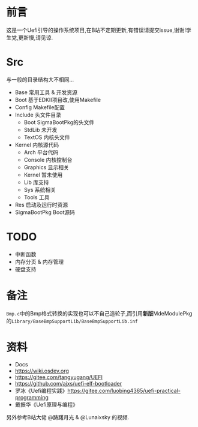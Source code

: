 # 前言

这是一个Uefi引导的操作系统项目,在B站不定期更新,有错误请提交issue,谢谢!学生党,更新慢,请见谅.

# Src

与一般的目录结构大不相同...

- Base    常用工具 & 开发资源
- Boot    基于EDKII项目改,使用Makefile
- Config  Makefile配置
- Include 头文件目录
   - Boot SigmaBootPkg的头文件
   - StdLib 未开发
   - TextOS 内核头文件
- Kernel  内核源代码
   - Arch 平台代码
   - Console 内核控制台
   - Graphics 显示相关
   - Kernel   暂未使用
   - Lib  库支持
   - Sys  系统相关
   - Tools 工具
- Res     启动及运行时资源
- SigmaBootPkg Boot源码

# TODO

- 中断函数
- 内存分页 & 内存管理
- 硬盘支持

# 备注

`Bmp.c`中的Bmp格式转换的实现也可以不自己造轮子,而引用**新版**MdeModulePkg的`Library/BaseBmpSupportLib/BaseBmpSupportLib.inf`

# 资料

- Docs
- https://wiki.osdev.org
- https://gitee.com/tangyugang/UEFI
- https://github.com/ajxs/uefi-elf-bootloader
- 罗冰《Uefi编程实践》https://gitee.com/luobing4365/uefi-practical-programming
- 戴振华《Uefi原理与编程》

另外参考B站大佬 @踌躇月光 & @Lunaixsky 的视频.
